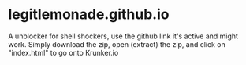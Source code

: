 # legitlemonade.github.io
A unblocker for shell shockers, use the github link it's active and might work.
Simply download the zip, open (extract) the zip, and click on "index.html" to go onto Krunker.io
